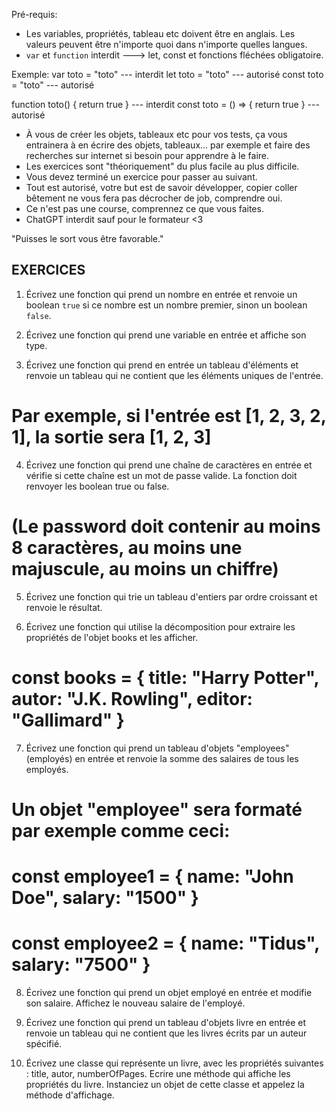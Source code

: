 Pré-requis:

-   Les variables, propriétés, tableau etc doivent être en anglais. Les valeurs peuvent être n'importe quoi dans n'importe quelles langues.
-   `var` et `function` interdit ---> let, const et fonctions fléchées obligatoire.

Exemple:
var toto = "toto" --- interdit
let toto = "toto" --- autorisé
const toto = "toto" --- autorisé

function toto() { return true } --- interdit
const toto = () => { return true } --- autorisé

-   À vous de créer les objets, tableaux etc pour vos tests, ça vous entrainera à en écrire des objets, tableaux... par exemple et faire des recherches sur internet si besoin pour apprendre à le faire.
-   Les exercices sont "théoriquement" du plus facile au plus difficile.
-   Vous devez terminé un exercice pour passer au suivant.
-   Tout est autorisé, votre but est de savoir développer, copier coller bêtement ne vous fera pas décrocher de job, comprendre oui.
-   Ce n'est pas une course, comprennez ce que vous faites.
-   ChatGPT interdit sauf pour le formateur <3

"Puisses le sort vous être favorable."

## EXERCICES

1. Écrivez une fonction qui prend un nombre en entrée et renvoie un boolean `true` si ce nombre est un nombre premier, sinon un boolean `false`.

2. Écrivez une fonction qui prend une variable en entrée et affiche son type.

3. Écrivez une fonction qui prend en entrée un tableau d'éléments et renvoie un tableau qui ne contient que les éléments uniques de l'entrée.

# Par exemple, si l'entrée est [1, 2, 3, 2, 1], la sortie sera [1, 2, 3]

4. Écrivez une fonction qui prend une chaîne de caractères en entrée et vérifie si cette chaîne est un mot de passe valide. La fonction doit renvoyer les boolean true ou false.

# (Le password doit contenir au moins 8 caractères, au moins une majuscule, au moins un chiffre)

5. Écrivez une fonction qui trie un tableau d'entiers par ordre croissant et renvoie le résultat.

6. Écrivez une fonction qui utilise la décomposition pour extraire les propriétés de l'objet books et les afficher.

# const books = { title: "Harry Potter", autor: "J.K. Rowling", editor: "Gallimard" }

7. Écrivez une fonction qui prend un tableau d'objets "employees" (employés) en entrée et renvoie la somme des salaires de tous les employés.

# Un objet "employee" sera formaté par exemple comme ceci:

# const employee1 = { name: "John Doe", salary: "1500" }

# const employee2 = { name: "Tidus", salary: "7500" }

8. Écrivez une fonction qui prend un objet employé en entrée et modifie son salaire. Affichez le nouveau salaire de l'employé.

9. Écrivez une fonction qui prend un tableau d'objets livre en entrée et renvoie un tableau qui ne contient que les livres écrits par un auteur spécifié.

10. Écrivez une classe qui représente un livre, avec les propriétés suivantes : title, autor, numberOfPages.
    Ecrire une méthode qui affiche les propriétés du livre.
    Instanciez un objet de cette classe et appelez la méthode d'affichage.
